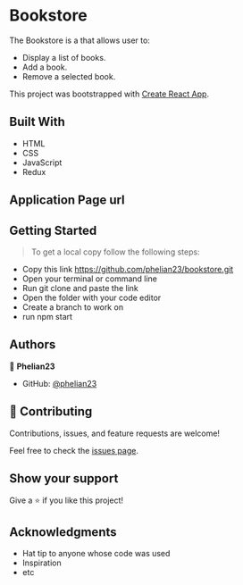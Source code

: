 # Bookstore
The Bookstore is a that allows user to:

- Display a list of books.
- Add a book.
- Remove a selected book.

This project was bootstrapped with [Create React App](https://github.com/facebook/create-react-app).

## Built With

- HTML
- CSS
- JavaScript
- Redux

## Application Page url


## Getting Started

> To get a local copy follow the following steps:

- Copy this link https://github.com/phelian23/bookstore.git
- Open your terminal or command line
- Run git clone and paste the link
- Open the folder with your code editor
- Create a branch to work on
- run npm start

## Authors

👤 **Phelian23**

- GitHub: [@phelian23](https://github.com/phelian23)

## 🤝 Contributing

Contributions, issues, and feature requests are welcome!

Feel free to check the [issues page](../../issues/).

## Show your support

Give a ⭐️ if you like this project!

## Acknowledgments

- Hat tip to anyone whose code was used
- Inspiration
- etc
